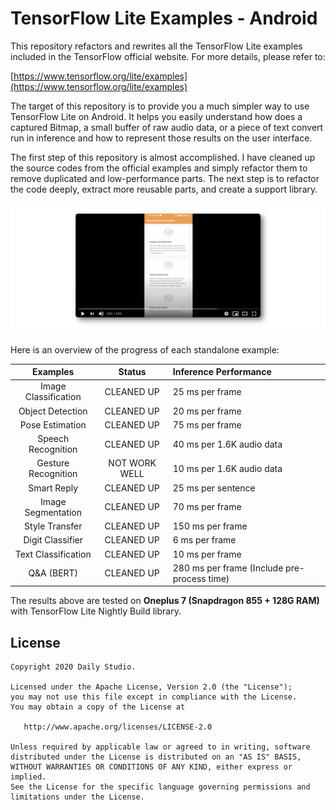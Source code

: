 # TensorFlow Lite Examples - Android

This repository refactors and rewrites all the TensorFlow Lite examples included in the TensorFlow official website. For more details, please refer to:

[https://www.tensorflow.org/lite/examples](https://www.tensorflow.org/lite/examples)

The target of this repository is to provide you a much simpler way to use TensorFlow Lite on Android. It helps you easily understand how does a captured Bitmap, a small buffer of raw audio data, or a piece of text convert run in inference and how to represent those results on the user interface.

The first step of this repository is almost accomplished. I have cleaned up the source codes from the official examples and simply refactor them to remove duplicated and low-performance parts. The next step is to refactor the code deeply, extract more reusable parts, and create a support library.

[![](.github/youtube.png)](https://www.youtube.com/watch?v=ctn-t1pg9pA&feature=youtu.be)

Here is an overview of the progress of each standalone example:

Examples             | Status         | Inference Performance
:-------:            | :-:            | :--
Image Classification | CLEANED UP     | 25 ms per frame
Object Detection     | CLEANED UP     | 20 ms per frame
Pose Estimation      | CLEANED UP     | 75 ms per frame
Speech Recognition   | CLEANED UP     | 40 ms per 1.6K audio data
Gesture Recognition  | NOT WORK WELL  | 10 ms per 1.6K audio data
Smart Reply          | CLEANED UP     | 25 ms per sentence
Image Segmentation   | CLEANED UP     | 70 ms per frame
Style Transfer       | CLEANED UP     | 150 ms per frame
Digit Classifier     | CLEANED UP     | 6 ms per frame
Text Classification  | CLEANED UP     | 10 ms per frame
Q&A (BERT)           | CLEANED UP     | 280 ms per frame (Include pre-process time)

The results above are tested on **Oneplus 7 (Snapdragon 855 + 128G RAM)** with TensorFlow Lite Nightly Build library.

## License

    Copyright 2020 Daily Studio.

    Licensed under the Apache License, Version 2.0 (the "License");
    you may not use this file except in compliance with the License.
    You may obtain a copy of the License at
    
       http://www.apache.org/licenses/LICENSE-2.0
    
    Unless required by applicable law or agreed to in writing, software
    distributed under the License is distributed on an "AS IS" BASIS,
    WITHOUT WARRANTIES OR CONDITIONS OF ANY KIND, either express or implied.
    See the License for the specific language governing permissions and
    limitations under the License.
